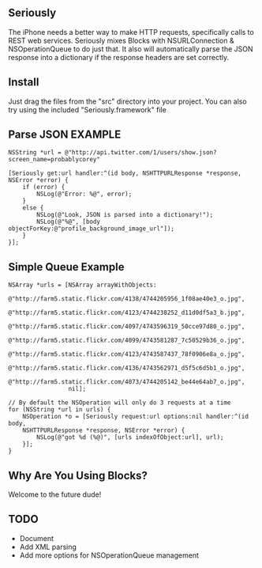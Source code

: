 Seriously
---------
The iPhone needs a better way to make HTTP requests, specifically calls to 
REST web services. Seriously mixes Blocks with NSURLConnection & 
NSOperationQueue to do just that. It also will automatically parse the JSON 
response into a dictionary if the response headers are set correctly.

Install
-------
Just drag the files from the "src" directory into your project. You can also try
using the included "Seriously.framework" file

Parse JSON EXAMPLE
------------------
    NSString *url = @"http://api.twitter.com/1/users/show.json?screen_name=probablycorey"

    [Seriously get:url handler:^(id body, NSHTTPURLResponse *response, NSError *error) {
        if (error) {
            NSLog(@"Error: %@", error);
        }
        else {
            NSLog(@"Look, JSON is parsed into a dictionary!");
            NSLog(@"%@", [body objectForKey:@"profile_background_image_url"]);
        }
    }];

Simple Queue Example 
--------------------
    NSArray *urls = [NSArray arrayWithObjects:
                     @"http://farm5.static.flickr.com/4138/4744205956_1f08ae40e3_o.jpg",
                     @"http://farm5.static.flickr.com/4123/4744238252_d11d0df5a3_b.jpg",
                     @"http://farm5.static.flickr.com/4097/4743596319_50cce97d80_o.jpg",
                     @"http://farm5.static.flickr.com/4099/4743581287_7c50529b36_o.jpg",
                     @"http://farm5.static.flickr.com/4123/4743587437_78f0906e8a_o.jpg",
                     @"http://farm5.static.flickr.com/4136/4743562971_d5f5c6d5b1_o.jpg",
                     @"http://farm5.static.flickr.com/4073/4744205142_be44e64ab7_o.jpg",
                     nil];

    // By default the NSOperation will only do 3 requests at a time
    for (NSString *url in urls) {
        NSOperation *o = [Seriously request:url options:nil handler:^(id body,
        NSHTTPURLResponse *response, NSError *error) {            
            NSLog(@"got %d (%@)", [urls indexOfObject:url], url);
        }];
    }
 
Why Are You Using Blocks?
-------------------------
Welcome to the future dude!
 
TODO
----
- Document
- Add XML parsing
- Add more options for NSOperationQueue management
